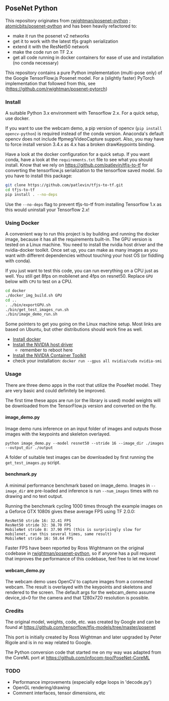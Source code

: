 ## PoseNet Python

This repository originates from [rwightman/posenet-python](https://github.com/rwightman/posenet-python) ; [atomicbits/posenet-python](https://github.com/atomicbits/posenet-python) and has been 
heavily refactored to: 
 * make it run the posenet v2 networks 
 * get it to work with the latest tfjs graph serialization 
 * extend it with the ResNet50 network
 * make the code run on TF 2.x
 * get all code running in docker containers for ease of use and installation (no conda necessary)

This repository contains a pure Python implementation (multi-pose only) of the Google TensorFlow.js Posenet model. 
For a (slightly faster) PyTorch implementation that followed from this, 
see (https://github.com/rwightman/posenet-pytorch)
  

### Install

A suitable Python 3.x environment with Tensorflow 2.x. For a quick setup, use docker. 

If you want to use the webcam demo, a pip version of opencv (`pip install opencv-python`) is required instead of 
the conda version. Anaconda's default opencv does not include ffpmeg/VideoCapture support. Also, you may have to 
force install version 3.4.x as 4.x has a broken drawKeypoints binding.

Have a look at the docker configuration for a quick setup. If you want conda, have a look at the `requirements.txt` 
file to see what you should install. Know that we rely on https://github.com/patlevin/tfjs-to-tf for 
converting the tensorflow.js serialization to the tensorflow saved model. So you have to install this package: 

```bash
git clone https://github.com/patlevin/tfjs-to-tf.git 
cd tfjs-to-tf 
pip install . --no-deps 
```

Use the `--no-deps` flag to prevent tfjs-to-tf from installing Tensorflow 1.x as this would uninstall your 
Tensorflow 2.x!


### Using Docker 

A convenient way to run this project is by building and running the docker image, because it has all the requirements 
built-in. 
The GPU version is tested on a Linux machine. You need to install the nvidia host driver and the nvidia-docker toolkit. 
Once set up, you can make as many images as you want with different dependencies without touching your host OS 
(or fiddling with conda).  

If you just want to test this code, you can run everything on a CPU just as well. You still get 8fps on mobilenet and 
4fps on resnet50. Replace `GPU` below with `CPU` to test on a CPU.

```bash
cd docker
./docker_img_build.sh GPU
cd ..  
. ./bin/exportGPU.sh
./bin/get_test_images_run.sh
./bin/image_demo_run.sh
``` 

Some pointers to get you going on the Linux machine setup. Most links are based on Ubuntu, but other distributions 
should work fine as well. 
* [Install docker](https://docs.docker.com/install/linux/docker-ce/ubuntu/ )
* [Install the NVIDIA host driver](https://docs.nvidia.com/cuda/cuda-installation-guide-linux/index.html#ubuntu-installation)
  * remember to reboot here
* [Install the NVIDIA Container Toolkit](https://github.com/NVIDIA/nvidia-docker)
* check your installation: `docker run --gpus all nvidia/cuda nvidia-smi`


### Usage

There are three demo apps in the root that utilize the PoseNet model. They are very basic and could definitely be 
improved.

The first time these apps are run (or the library is used) model weights will be downloaded from the TensorFlow.js 
version and converted on the fly.

#### image_demo.py 

Image demo runs inference on an input folder of images and outputs those images with the keypoints and skeleton 
overlayed.

`python image_demo.py --model resnet50 --stride 16 --image_dir ./images --output_dir ./output`

A folder of suitable test images can be downloaded by first running the `get_test_images.py` script.

#### benchmark.py

A minimal performance benchmark based on image_demo. Images in `--image_dir` are pre-loaded and inference is 
run `--num_images` times with no drawing and no text output.

Running the benchmark cycling 1000 times through the example images on a Geforce GTX 1080ti gives these average FPS 
using TF 2.0.0:

```
ResNet50 stride 16: 32.41 FPS
ResNet50 stride 32: 38.70 FPS 
MobileNet stride 8: 37.90 FPS (this is surprisingly slow for mobilenet, ran this several times, same result)
MobileNet stride 16: 58.64 FPS
```

Faster FPS have been reported by Ross Wightmann on the original codebase in 
[rwightman/posenet-python](https://github.com/rwightman/posenet-python), so if anyone has a pull request that 
improves the performance of this codebase, feel free to let me know! 

#### webcam_demo.py

The webcam demo uses OpenCV to capture images from a connected webcam. The result is overlayed with the keypoints and 
skeletons and rendered to the screen. The default args for the webcam_demo assume device_id=0 for the camera and 
that 1280x720 resolution is possible.

### Credits

The original model, weights, code, etc. was created by Google and can be found at 
https://github.com/tensorflow/tfjs-models/tree/master/posenet

This port is initially created by Ross Wightman and later upgraded by Peter Rigole and is in no way related to Google.

The Python conversion code that started me on my way was adapted from the CoreML port at 
https://github.com/infocom-tpo/PoseNet-CoreML

### TODO 
* Performance improvements (especially edge loops in 'decode.py')
* OpenGL rendering/drawing
* Comment interfaces, tensor dimensions, etc
